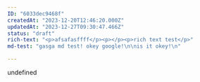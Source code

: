 ```yaml
---
ID: "6033dec9468f"
createdAt: "2023-12-20T12:46:20.000Z"
updatedAt: "2023-12-27T09:30:47.466Z"
status: "draft"
rich-text: "<p>afsafasffff</p><p></p><p>rich text test</p>"
md-test: "gasga md test! okey google!\n\nis it okey!\n"

---
```

undefined